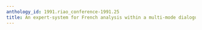 ```yaml
---
anthology_id: 1991.riao_conference-1991.25
title: An expert-system for French analysis within a multi-mode dialogue to be connected
---
```

